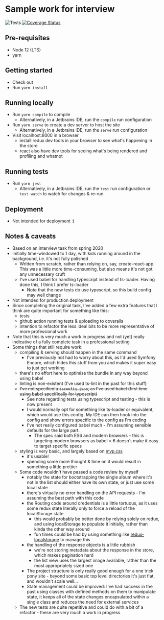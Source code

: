 # Sample work for interview

![Tests](https://github.com/mloveday/interview-task-3/workflows/Tests/badge.svg?branch=master)
[![Coverage Status](https://coveralls.io/repos/github/mloveday/interview-task-3/badge.svg?branch=master)](https://coveralls.io/github/mloveday/interview-task-3?branch=master)

## Pre-requisites
- Node 12 (LTS)
- yarn

## Getting started
- Check out
- Run `yarn install`

## Running locally
- Run `yarn compile` to compile
    - Alternatively, in a Jetbrains IDE, run the `compile` run configuration
- Run `yarn serve` to create a dev server to host the site
    - Alternatively, in a Jetbrains IDE, run the `serve` run configuration
- Visit localhost:8000 in a browser
    - install redux dev tools in your browser to see what's happening in the store
    - react also have dev tools for seeing what's being rendered and profiling and whatnot
    
## Running tests
- Run `yarn jest`
    - Alternatively, in a Jetbrains IDE, run the `test` run configuration or `test watch` to watch for changes & re-run

## Deployment
- Not intended for deployment :)

## Notes & caveats

- Based on an interview task from spring 2020
- Initially time-windowed to 1 day, with kids running around in the background, i.e. it's not fully polished
    - Written from scratch, rather than relying on, say, create-react-app. This was a little more time-consuming, but also means it's not got any unnecessary cruft
    - I've used babel for handling typescript instead of ts-loader. Having done this, I think I prefer ts-loader
        - Note that the new tests do use typescript, so this build config may well change
- Not intended for production deployment
- Since completing the original task, I've added a few extra features that I think are quite important for something like this:
    - tests
    - github action running tests & uploading to coveralls
    - intention to refactor the less ideal bits to be more representative of more professional work
- Note that this is very much a work in progress and not (yet) really indicative of a fully complete task in a professional setting
- Some things that still require work:
    - compiling & serving should happen in the same command
        - I've previously not had to worry about this, as I'd used Symfony Encore, which hides this stuff from you and makes it super easy to just get working
    - there's no effort here to optimise the bundle in any way beyond using babel
    - linting is non-existent (I've used ts-lint in the past for this stuff)
    - ~~I've not specified a `tsconfig.json`, as I've used babel (first time using babel specifically for typescript)~~
        - See note regarding tests using typescript and testing - this is now present
        - I would normally opt for something like ts-loader or equivalent, which would use this config. My IDE can then hook into the config and show errors specific to the config as I'm coding
        - I've not really configured babel much - I'm assuming sensible defaults for the large part.
            - The spec said both ES6 and modern browsers - this is targeting modern browsers as babel > 6 doesn't make it easy to target specific specs
    - styling is very basic, and largely based on [mvp.css](https://andybrewer.github.io/mvp/)
        - it's usable!
        - spending some more thought & time on it would result in something a little prettier
    - Some code wouldn't have passed a code review by myself
        - notably the state for bootstrapping the single album where it's not in the list should either have its own state, or just use some local state
        - there's virtually no error handling on the API requests - I'm assuming the best path with this code
        - the Routing code around credentials is a little tortuous, as it uses some redux state literally only to force a reload of the localStorage state
            - this would probably be better done by relying solely on redux, and using localStorage to populate it initially, rather than kinda the other way around
            - fun times could be had by using something like [redux-localstorage](https://www.npmjs.com/package/redux-localstorage) to manage this
        - the handling of the response objects is a little rubbish
            - we're not storing metadata about the response in the store, which makes pagination hard
            - the list view uses the largest image available, rather than the most appropriately sized one
        - The project structure is only really good enough for a one trick pony site - beyond some basic top level directories it's just flat, and wouldn't scale well...
        - State management could be improved: I've had success in the past using classes with defined methods on them to manipulate state, it keeps all of the state changes encapsulated within a single class and reduces the need for external services
    - The new tests are quite repetitive and could do with a bit of a refactor - these are very much a work in progress